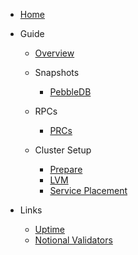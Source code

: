 - [Home](/)
  
- Guide
  - [Overview](overview.md)
  - Snapshots
    - [PebbleDB](pebbledb.md)
  
  - RPCs
    - [PRCs](rpc.md)

  - Cluster Setup
    - [Prepare](prepare.md)
    - [LVM](lvm.md)
    - [Service Placement](service_placement.md)  

- Links
  - [Uptime](https://status.notional.ventures/status/cosmosia)
  - [Notional Validators](https://status.notional.ventures/status/validators)